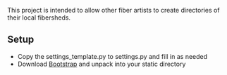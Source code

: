 This project is intended to allow other fiber artists to create directories of their local fibersheds.

Setup
------
- Copy the settings_template.py to settings.py and fill in as needed
- Download [Bootstrap](http://github.com/twitter/bootstrap) and unpack into your static directory
